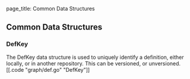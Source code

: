 page_title: Common Data Structures

## Common Data Structures

### DefKey
The DefKey data structure is used to uniquely identify a definition, either locally, or in
another repository. This can be versioned, or unversioned.
[[.code "graph/def.go" "DefKey"]]
